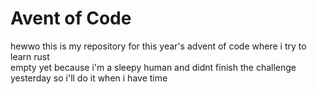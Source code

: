 # Avent of Code
hewwo this is my repository for this year's advent of code where i try to learn rust
<br>
empty yet because i'm a sleepy human and didnt finish the challenge yesterday so i'll do it when i have time
